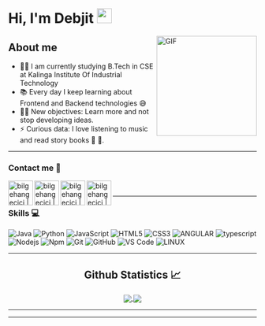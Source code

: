 # Hi, I'm Debjit <img width="30px" src="https://media.tenor.com/images/3b388fe03da271d2674faf85eb7c3fcd/tenor.gif" />

<img align="right" alt="GIF" height="203px" src="https://i.imgur.com/RHtHu0o.gif" />


## About me

- 👨‍💻 I am currently studying B.Tech in CSE at Kalinga Institute Of Industrial Technology
- 📚 Every day I keep learning about Frontend and Backend technologies 😅
- 💪🏼 New objectives: Learn more and not stop developing ideas.
- ⚡ Curious data: I love listening to music and read story books 🎼 📖.

---



### Contact me 📲


[<img align="left" alt="bilgehangecici | LinkedIn" width="50px" src="https://i.pinimg.com/originals/de/b4/6f/deb46f02a59e3b3a2aa58fac16290d63.gif" />][linkedin]
[<img align="left" alt="bilgehangecici | Instagram" width="50px" src="https://thumbs.gfycat.com/OrnateOrneryFoal-max-1mb.gif" />][instagram]
[<img align="left" alt="bilgehangecici | Facebook" width="50px" src="https://i.imgur.com/26xiPcn.gif" />][Facebook]
[<img align="left" alt="bilgehangecici | Twitter" width="50px" src="https://i.imgur.com/w42W6Bm.gif" />][Twitter]

<br />

---

### Skills 💻

![Java](http://img.shields.io/badge/-Java-5B4638?style=flat-square&logo=java&logoColor=ffffff)
![Python](http://img.shields.io/badge/-Python-3776AB?style=flat-square&logo=python&logoColor=ffffff)
![JavaScript](https://img.shields.io/badge/-JavaScript-%23F7DF1C?style=flat-square&logo=javascript&logoColor=000000&labelColor=%23F7DF1C&color=%23FFCE5A)
![HTML5](https://img.shields.io/badge/-HTML5-%23E44D27?style=flat-square&logo=html5&logoColor=ffffff)
![CSS3](https://img.shields.io/badge/-CSS3-%231572B6?style=flat-square&logo=css3)
![ANGULAR](https://img.shields.io/badge/-angular-CB3837?style=flat-square&logo=angular)
![typescript](https://img.shields.io/badge/-typescript-%231572B6?style=flat-square&logo=typescript&logoColor=ffffff)
![Nodejs](https://img.shields.io/badge/-Nodejs-339933?style=flat-square&logo=Node.js&logoColor=ffffff)
![Npm](https://img.shields.io/badge/-npm-CB3837?style=flat-square&logo=npm)
![Git](https://img.shields.io/badge/-Git-%23F05032?style=flat-square&logo=git&logoColor=%23ffffff)
![GitHub](https://img.shields.io/badge/-GitHub-181717?style=flat-square&logo=github)
![VS Code](http://img.shields.io/badge/-VS%20Code-007ACC?style=flat-square&logo=visual-studio-code&logoColor=ffffff)
![LINUX](http://img.shields.io/badge/-linux-5391FE?style=flat-square&logo=linux&logoColor=ffffff)
<br/>

---


  <h2 align="center"> Github Statistics 📈 </h2>
  
  <div align="center"> 
     <a href="">
      <img align="center" src="https://github-readme-stats-sigma-five.vercel.app/api?username=debjit-mandal&show_icons=true&include_all_commits=true&count_private=true&theme=react&line_height=40" />
    </a>
    <a href="">
      <img align="center" src="https://github-readme-stats-sigma-five.vercel.app/api/top-langs/?username=Aaron1011&theme=react&line_height=40&hide=css"/>
    </a>
</div
  
<br/>

---

---


[instagram]: https://www.instagram.com/iamdebjitmandal/
[linkedin]: https://www.linkedin.com/in/debjit-mandal-53676b22a/
[Facebook]: https://www.facebook.com/iamdebjitmandal
[Twitter]: https://twitter.com/iamdebjitmandal
